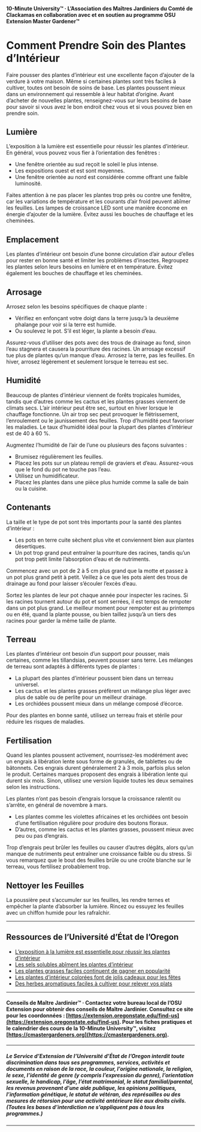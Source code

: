 #### 10-Minute University™ · L’Association des Maîtres Jardiniers du Comté de Clackamas en collaboration avec et en soutien au programme OSU Extension Master Gardener™

# Comment Prendre Soin des Plantes d’Intérieur

Faire pousser des plantes d’intérieur est une excellente façon d’ajouter de la verdure à votre maison. Même si certaines plantes sont très faciles à cultiver, toutes ont besoin de soins de base. Les plantes poussent mieux dans un environnement qui ressemble à leur habitat d’origine. Avant d’acheter de nouvelles plantes, renseignez-vous sur leurs besoins de base pour savoir si vous avez le bon endroit chez vous et si vous pouvez bien en prendre soin.

## Lumière

L’exposition à la lumière est essentielle pour réussir les plantes d’intérieur. En général, vous pouvez vous fier à l’orientation des fenêtres :

- Une fenêtre orientée au sud reçoit le soleil le plus intense.
- Les expositions ouest et est sont moyennes.
- Une fenêtre orientée au nord est considérée comme offrant une faible luminosité.

Faites attention à ne pas placer les plantes trop près ou contre une fenêtre, car les variations de température et les courants d’air froid peuvent abîmer les feuilles. Les lampes de croissance LED sont une manière économe en énergie d’ajouter de la lumière. Évitez aussi les bouches de chauffage et les cheminées.

## Emplacement

Les plantes d’intérieur ont besoin d’une bonne circulation d’air autour d’elles pour rester en bonne santé et limiter les problèmes d’insectes. Regroupez les plantes selon leurs besoins en lumière et en température. Évitez également les bouches de chauffage et les cheminées.

## Arrosage

Arrosez selon les besoins spécifiques de chaque plante :

- Vérifiez en enfonçant votre doigt dans la terre jusqu’à la deuxième phalange pour voir si la terre est humide.
- Ou soulevez le pot. S’il est léger, la plante a besoin d’eau.

Assurez-vous d’utiliser des pots avec des trous de drainage au fond, sinon l’eau stagnera et causera la pourriture des racines. Un arrosage excessif tue plus de plantes qu’un manque d’eau. Arrosez la terre, pas les feuilles. En hiver, arrosez légèrement et seulement lorsque le terreau est sec.

## Humidité

Beaucoup de plantes d’intérieur viennent de forêts tropicales humides, tandis que d’autres comme les cactus et les plantes grasses viennent de climats secs. L’air intérieur peut être sec, surtout en hiver lorsque le chauffage fonctionne. Un air trop sec peut provoquer le flétrissement, l’enroulement ou le jaunissement des feuilles. Trop d’humidité peut favoriser les maladies. Le taux d’humidité idéal pour la plupart des plantes d’intérieur est de 40 à 60 %.

Augmentez l’humidité de l’air de l’une ou plusieurs des façons suivantes :

- Brumisez régulièrement les feuilles.
- Placez les pots sur un plateau rempli de graviers et d’eau. Assurez-vous que le fond du pot ne touche pas l’eau.
- Utilisez un humidificateur.
- Placez les plantes dans une pièce plus humide comme la salle de bain ou la cuisine.

## Contenants

La taille et le type de pot sont très importants pour la santé des plantes d’intérieur :

- Les pots en terre cuite sèchent plus vite et conviennent bien aux plantes désertiques.
- Un pot trop grand peut entraîner la pourriture des racines, tandis qu’un pot trop petit limite l’absorption d’eau et de nutriments.

Commencez avec un pot de 2 à 5 cm plus grand que la motte et passez à un pot plus grand petit à petit. Veillez à ce que les pots aient des trous de drainage au fond pour laisser s’écouler l’excès d’eau.

Sortez les plantes de leur pot chaque année pour inspecter les racines. Si les racines tournent autour du pot et sont serrées, il est temps de rempoter dans un pot plus grand. Le meilleur moment pour rempoter est au printemps ou en été, quand la plante pousse, ou bien taillez jusqu’à un tiers des racines pour garder la même taille de plante.

## Terreau

Les plantes d’intérieur ont besoin d’un support pour pousser, mais certaines, comme les tillandsias, peuvent pousser sans terre. Les mélanges de terreau sont adaptés à différents types de plantes :

- La plupart des plantes d’intérieur poussent bien dans un terreau universel.
- Les cactus et les plantes grasses préfèrent un mélange plus léger avec plus de sable ou de perlite pour un meilleur drainage.
- Les orchidées poussent mieux dans un mélange composé d’écorce.

Pour des plantes en bonne santé, utilisez un terreau frais et stérile pour réduire les risques de maladies.

## Fertilisation

Quand les plantes poussent activement, nourrissez-les modérément avec un engrais à libération lente sous forme de granulés, de tablettes ou de bâtonnets. Ces engrais durent généralement 2 à 3 mois, parfois plus selon le produit. Certaines marques proposent des engrais à libération lente qui durent six mois. Sinon, utilisez une version liquide toutes les deux semaines selon les instructions.

Les plantes n’ont pas besoin d’engrais lorsque la croissance ralentit ou s’arrête, en général de novembre à mars.

- Les plantes comme les violettes africaines et les orchidées ont besoin d’une fertilisation régulière pour produire des boutons floraux.
- D’autres, comme les cactus et les plantes grasses, poussent mieux avec peu ou pas d’engrais.

Trop d’engrais peut brûler les feuilles ou causer d’autres dégâts, alors qu’un manque de nutriments peut entraîner une croissance faible ou du stress. Si vous remarquez que le bout des feuilles brûle ou une croûte blanche sur le terreau, vous fertilisez probablement trop.

## Nettoyer les Feuilles

La poussière peut s’accumuler sur les feuilles, les rendre ternes et empêcher la plante d’absorber la lumière. Rincez ou essuyez les feuilles avec un chiffon humide pour les rafraîchir.

---

## Ressources de l’Université d’État de l’Oregon

- [L’exposition à la lumière est essentielle pour réussir les plantes d’intérieur](https://extension.oregonstate.edu/news/light-exposure-key-growing-successful-houseplants)
- [Les sels solubles abîment les plantes d’intérieur](https://extension.oregonstate.edu/news/soluble-salts-damaging-houseplants)
- [Les plantes grasses faciles continuent de gagner en popularité](https://extension.oregonstate.edu/news/carefree-succulents-continue-grow-popularity)
- [Les plantes d’intérieur colorées font de jolis cadeaux pour les fêtes](https://extension.oregonstate.edu/news/colorful-indoor-plants-make-delightful-gifts-holidays)
- [Des herbes aromatiques faciles à cultiver pour relever vos plats](https://extension.oregonstate.edu/news/pot-table-easy-indoor-herbs-spice-cooking)

---

#### Conseils de Maître Jardinier™ · Contactez votre bureau local de l’OSU Extension pour obtenir des conseils de Maître Jardinier. Consultez ce site pour les coordonnées : [https://extension.oregonstate.edu/find-us](https://extension.oregonstate.edu/find-us). Pour les fiches pratiques et le calendrier des cours de la 10-Minute University™, visitez [https://cmastergardeners.org](https://cmastergardeners.org).

---

##### Le Service d’Extension de l’Université d’État de l’Oregon interdit toute discrimination dans tous ses programmes, services, activités et documents en raison de la race, la couleur, l’origine nationale, la religion, le sexe, l’identité de genre (y compris l’expression du genre), l’orientation sexuelle, le handicap, l’âge, l’état matrimonial, le statut familial/parental, les revenus provenant d’une aide publique, les opinions politiques, l’information génétique, le statut de vétéran, des représailles ou des mesures de rétorsion pour une activité antérieure liée aux droits civils. (Toutes les bases d’interdiction ne s’appliquent pas à tous les programmes.)
---